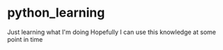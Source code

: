 # python_learning
Just learning what I'm doing
Hopefully I can use this knowledge at some point in time
